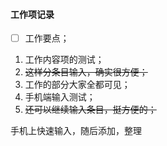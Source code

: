 #### 工作项记录

* [ ] 工作要点；

1. 工作内容项的测试；
2. ~~这样分条目输入，确实很方便；~~
3. 工作的部分大家全都可见；
4. 手机端输入测试；
5. ~~还可以继续输入条目，挺方便的；~~

手机上快速输入，随后添加，整理

